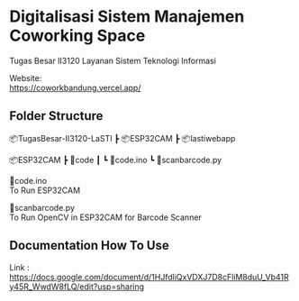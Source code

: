# Digitalisasi Sistem Manajemen Coworking Space 

Tugas Besar II3120 Layanan Sistem Teknologi Informasi

Website: <br/>
https://coworkbandung.vercel.app/

## Folder Structure
📦TugasBesar-II3120-LaSTI
 ┣ 📦ESP32CAM
 ┣ 📦lastiwebapp

📦ESP32CAM
 ┣ 📂code
 ┃ ┗ 📜code.ino
 ┗ 📜scanbarcode.py

📜code.ino </br>
To Run ESP32CAM

📜scanbarcode.py </br>
To Run OpenCV in ESP32CAM for Barcode Scanner

## Documentation How To Use
Link : <br/>
https://docs.google.com/document/d/1HJfdliQxVDXJ7D8cFliM8duU_Vb41Ry45R_WwdW8fLQ/edit?usp=sharing